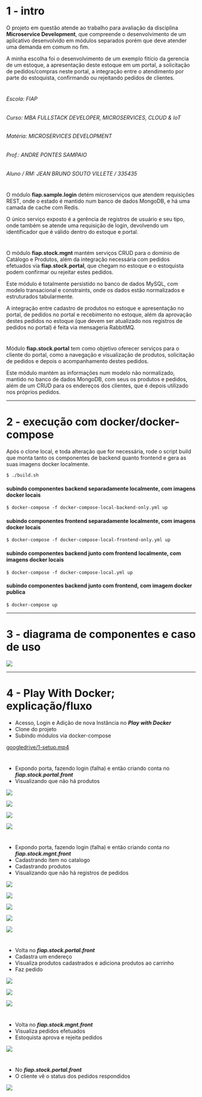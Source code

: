 # 1 - intro

O projeto em questão atende ao trabalho para avaliação da disciplina **Microservice Development**, que compreende o
 desenvolvimento de um aplicativo desenvolvido em módulos separados porém que deve atender uma demanda em comum no fim.

A minha escolha foi o desenvolvimento de um exemplo fitício da gerencia de um estoque, a apresentação deste estoque em
 um portal, a solicitação de pedidos/compras neste portal, a integração entre o atendimento por parte do estoquista,
 confirmando ou rejeitando pedidos de clientes. 

#

###### Escola: FIAP
###### Curso: MBA FULLSTACK DEVELOPER, MICROSERVICES, CLOUD & IoT
###### Matéria: MICROSERVICES DEVELOPMENT
###### Prof.: ANDRE PONTES SAMPAIO
###### Aluno / RM: JEAN BRUNO SOUTO VILLETE / 335435

#
 
O módulo **fiap.sample.login** detém microserviços que atendem requisições REST, onde o estado é mantido num banco de
 dados MongoDB, e há uma camada de cache com Redis.

O único serviço exposto é a gerência de registros de usuário e seu tipo, onde também se atende uma requisição de login,
 devolvendo um identificador que é válido dentro do estoque e portal.

#

O módulo **fiap.stock.mgnt** mantém serviços CRUD para o domínio de Catálogo e Produtos, além da integração necessária
 com pedidos efetuados via **fiap.stock.portal**, que chegam no estoque e o estoquista podem confirmar ou rejeitar estes
 pedidos.

Este módulo é totalmente persistido no banco de dados MySQL, com modelo transacional e constraints, onde os dados estão
 normalizados e estruturados tabularmente.

A integração entre cadastro de produtos no estoque e apresentação no portal, de pedidos no portal e recebimento no
 estoque, além da aprovação destes pedidos no estoque (que devem ser atualizado nos registros de pedidos no portal) é
 feita via mensageria RabbitMQ.

#

Módulo **fiap.stock.portal** tem como objetivo oferecer serviços para o cliente do portal, como a navegação e
 visualização de produtos, solicitação de pedidos e depois o acompanhamento destes pedidos.
 
Este módulo mantém as informações num modelo não normalizado, mantido no banco de dados MongoDB, com seus os produtos e
 pedidos, além de um CRUD para os endereços dos clientes, que é depois utilizado nos próprios pedidos.

---

# 2 - execução com docker/docker-compose

Após o clone local, e toda alteração que for necessária, rode o script build que monta tanto os componentes de backend
 quanto frontend e gera as suas imagens docker localmente.
 
``` $ ./build.sh ```

#### subindo componentes backend separadamente localmente, com imagens docker locais
``` $ docker-compose -f docker-compose-local-backend-only.yml up ```

#### subindo componentes frontend separadamente localmente, com imagens docker locais
``` $ docker-compose -f docker-compose-local-frontend-only.yml up ```

#### subindo componentes backend junto com frontend localmente, com imagens docker locais
``` $ docker-compose -f docker-compose-local.yml up ```

#### subindo componentes backend junto com frontend, com imagem docker publica
``` $ docker-compose up ```

---

# 3 - diagrama de componentes e caso de uso

![](docs/fiap.stock.ecommerce.png)


---

# 4 - Play With Docker; explicação/fluxo

- Acesso, Login e Adição de nova Instância no ***Play with Docker***
- Clone do projeto  
- Subindo módulos via docker-compose  

[googledrive/1-setup.mp4](https://drive.google.com/file/d/1xXusUzAhK5KOtgqe1dV0fLs1FUUpKcmy/view?usp=sharing)

#

- Expondo porta, fazendo login (falha) e então criando conta no ***fiap.stock.portal.front***
- Visualizando que não há produtos

![](docs/print-5.png)

![](docs/print-6.png)

![](docs/print-7.png)

![](docs/print-8.png)

#
 
- Expondo porta, fazendo login (falha) e então criando conta no ***fiap.stock.mgnt.front***
- Cadastrando item no catalogo
- Cadastrando produtos
- Visualizando que não há registros de pedidos

![](docs/print-9.png)

![](docs/print-10.png)

![](docs/print-11.png)

![](docs/print-12.png)

![](docs/print-13.png)

#
 
- Volta no ***fiap.stock.portal.front***
- Cadastra um endereço
- Visualiza produtos cadastrados e adiciona produtos ao carrinho
- Faz pedido
  
![](docs/print-15.png)

![](docs/print-14.png)

![](docs/print-16.png)

#
 
- Volta no ***fiap.stock.mgnt.front***
- Visualiza pedidos efetuados
- Estoquista aprova e rejeita pedidos

![](docs/print-17.png)

#

- No ***fiap.stock.portal.front***
- O cliente vê o status dos pedidos respondidos

![](docs/print-18.png)